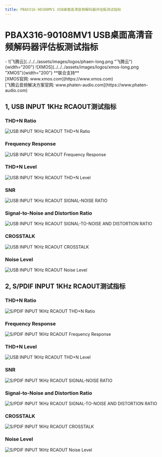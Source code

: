 ```yaml
---
title: PBAX316-90108MV1 USB桌面高清音频解码器评估板测试指标
---
```



# PBAX316-90108MV1 USB桌面高清音频解码器评估板测试指标
<div class="grid cards" markdown>
- ![飞腾云](../../../assets/images/logos/phaen-long.png "飞腾云"){width="200"}  ![XMOS](../../../assets/images/logos/xmos-long.png "XMOS"){width="200"}  **联合支持** <br> [XMOS官网: www.xmos.com](https://www.xmos.com)  <br> [飞腾云音频解决方案官网: www.phaten-audio.com](https://www.phaten-audio.com)
</div>

## 1, USB INPUT 1KHz RCAOUT测试指标
### THD+N Ratio
![USB INPUT 1KHz RCAOUT THD+N Ratio](../../../../assets/images/hifi_audio/pbax316_90108mv1_usb_thdn.png)

### Frequency Response
![USB INPUT 1KHz RCAOUT Frequency Response](../../../../assets/images/hifi_audio/pbax316_90108mv1_usb_fre_res.png)

### THD+N Level
![USB INPUT 1KHz RCAOUT THD+N Level](../../../../assets/images/hifi_audio/pbax316_90108mv1_usb_thdn_level.png)

### SNR
![USB INPUT 1KHz RCAOUT SIGNAL-NOISE RATIO](../../../../assets/images/hifi_audio/pbax316_90108mv1_usb_snr.png)

### Signal-to-Noise and Distortion Ratio
![USB INPUT 1KHz RCAOUT SIGNAL-TO-NOISE AND DISTORTION RATIO](../../../../assets/images/hifi_audio/pbax316_90108mv1_usb_snad.png)

### CROSSTALK
![USB INPUT 1KHz RCAOUT CROSSTALK](../../../../assets/images/hifi_audio/pbax316_90108mv1_usb_cross.png)

### Noise Level
![USB INPUT 1KHz RCAOUT Noise Level](../../../../assets/images/hifi_audio/pbax316_90108mv1_usb_nl.png)


## 2, S/PDIF INPUT 1KHz RCAOUT测试指标
### THD+N Ratio
![S/PDIF INPUT 1KHz RCAOUT THD+N Ratio](../../../../assets/images/hifi_audio/pbax316_90108mv1_spdif_thdn.png)

### Frequency Response
![S/PDIF INPUT 1KHz RCAOUT Frequency Response](../../../../assets/images/hifi_audio/pbax316_90108mv1_spdif_fre_res.png)

### THD+N Level
![USB INPUT 1KHz RCAOUT THD+N Level](../../../../assets/images/hifi_audio/pbax316_90108mv1_spdif_thdn_level.png)

### SNR
![S/PDIF INPUT 1KHz RCAOUT SIGNAL-NOISE RATIO](../../../../assets/images/hifi_audio/pbax316_90108mv1_spdif_snr.png)

### Signal-to-Noise and Distortion Ratio
![S/PDIF INPUT 1KHz RCAOUT SIGNAL-TO-NOISE AND DISTORTION RATIO](../../../../assets/images/hifi_audio/pbax316_90108mv1_spdif_snad.png)

### CROSSTALK
![S/PDIF INPUT 1KHz RCAOUT CROSSTALK](../../../../assets/images/hifi_audio/pbax316_90108mv1_spdif_cross.png)

### Noise Level
![S/PDIF INPUT 1KHz RCAOUT Noise Level](../../../../assets/images/hifi_audio/pbax316_90108mv1_spdif_nl.png)